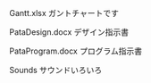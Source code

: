 Gantt.xlsx
  ガントチャートです
	
PataDesign.docx
  デザイン指示書
	
PataProgram.docx
  プログラム指示書
	
Sounds
  サウンドいろいろ
